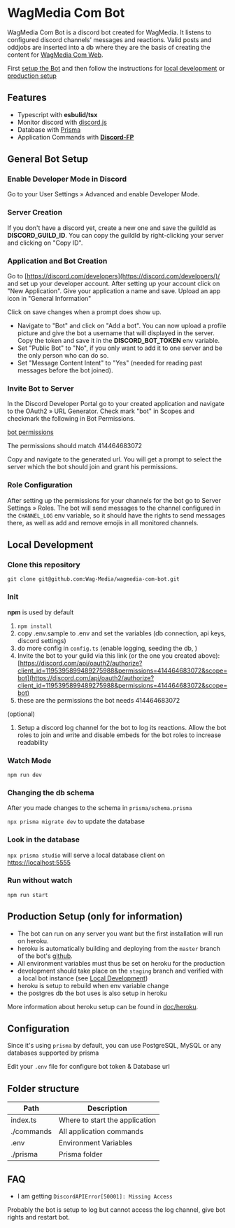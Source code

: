 # WagMedia Com Bot

WagMedia Com Bot is a discord bot created for WagMedia. It listens to configured
discord channels' messages and reactions. Valid posts and oddjobs are inserted
into a db where they are the basis of creating the content for
[WagMedia Com Web](https://github.com/Wag-Media/wagmedia-com-web).

First [setup the Bot](#general-bot-setup) and then follow the instructions for
[local development](#local-development) or
[production setup](#production-setup-only-for-information)

## Features

- Typescript with **esbulid/tsx**
- Monitor discord with [discord.js](https://discord.js.org/)
- Database with [Prisma](https://www.prisma.io/)
- Application Commands with
  [**Discord-FP**](https://github.com/SonMooSans/discord-fp)

## General Bot Setup

### Enable Developer Mode in Discord

Go to your User Settings » Advanced and enable Developer Mode.

### Server Creation

If you don't have a discord yet, create a new one and save the guildId as
**DISCORD_GUILD_ID**. You can copy the guildId by right-clicking your server and
clicking on "Copy ID".

### Application and Bot Creation

Go to [https://discord.com/developers](https://discord.com/developers/)/ and set
up your developer account. After setting up your account click on "New
Application". Give your application a name and save. Upload an app icon in
"General Information"

Click on save changes when a prompt does show up.

- Navigate to "Bot" and click on "Add a bot". You can now upload a profile
  picture and give the bot a username that will displayed in the server. Copy
  the token and save it in the **DISCORD_BOT_TOKEN** env variable.
- Set "Public Bot" to "No", if you only want to add it to one server and be the
  only person who can do so.
- Set "Message Content Intent" to "Yes" (needed for reading past messages before
  the bot joined).

### Invite Bot to Server

In the Discord Developer Portal go to your created application and navigate to
the OAuth2 » URL Generator. Check mark "bot" in Scopes and checkmark the
following in Bot Permissions.

[bot permissions](doc/bot-permissions.png)

The permissions should match 414464683072

Copy and navigate to the generated url. You will get a prompt to select the
server which the bot should join and grant his permissions.

### Role Configuration

After setting up the permissions for your channels for the bot go to Server
Settings » Roles. The bot will send messages to the channel configured in the
`CHANNEL_LOG` env variable, so it should have the rights to send messages there,
as well as add and remove emojis in all monitored channels.

## Local Development

### Clone this repository

`git clone git@github.com:Wag-Media/wagmedia-com-bot.git`

### Init

**npm** is used by default

1. `npm install`
1. copy .env.sample to .env and set the variables (db connection, api keys,
   discord settings)
1. do more config in `config.ts` (enable logging, seeding the db, )
1. Invite the bot to your guild via this link (or the one you created above):
   [https://discord.com/api/oauth2/authorize?client_id=1195395899489275988&permissions=414464683072&scope=bot](https://discord.com/api/oauth2/authorize?client_id=1195395899489275988&permissions=414464683072&scope=bot)
1. these are the permissions the bot needs 414464683072

(optional)

1. Setup a discord log channel for the bot to log its reactions. Allow the bot
   roles to join and write and disable embeds for the bot roles to increase
   readability

### Watch Mode

`npm run dev`

### Changing the db schema

After you made changes to the schema in `prisma/schema.prisma`

`npx prisma migrate dev` to update the database

### Look in the database

`npx prisma studio` will serve a local database client on
[https://localhost:5555](https://localhost:5555)

### Run without watch

`npm run start`

## Production Setup (only for information)

- The bot can run on any server you want but the first installation will run on
  heroku.
- heroku is automatically building and deploying from the `master` branch of the
  bot's [github](https://github.com/Wag-Media/wagmedia-com-bot).
- All environment variables must thus be set on heroku for the production
- development should take place on the `staging` branch and verified with a
  local bot instance (see [Local Development](#local-development))
- heroku is setup to rebuild when env variable change
- the postgres db the bot uses is also setup in heroku

More information about heroku setup can be found in [doc/heroku](doc/heroku.md).

## Configuration

Since it's using `prisma` by default, you can use PostgreSQL, MySQL or any
databases supported by prisma

Edit your `.env` file for configure bot token & Database url

## Folder structure

| Path       | Description                    |
| ---------- | ------------------------------ |
| index.ts   | Where to start the application |
| ./commands | All application commands       |
| .env       | Environment Variables          |
| ./prisma   | Prisma folder                  |

## FAQ

- I am getting `DiscordAPIError[50001]: Missing Access`

Probably the bot is setup to log but cannot access the log channel, give bot
rights and restart bot.
